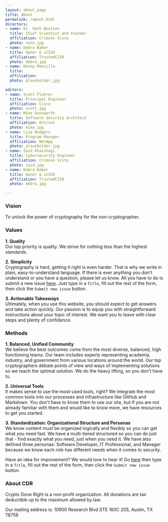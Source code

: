 ```yaml
---
layout: about_page
title: About
permalink: /about.html
directors:
- name: Dr. Seth Nielson
  title: Chief Scientist and Founder
  affiliation: Crimson Vista
  photo: seth.jpg
- name: Debra Baker
  title: Owner & vCISO
  affiliation: TrustedCISO
  photo: debra.jpg
- name: Denny Mansilla
  title:
  affiliation:
  photo: placeholder.jpg

editors:
- name: Scott Fluhrer
  title: Principal Engineer
  affiliation: Cisco
  photo: scott.jpg
- name: Mike Ounsworth
  title: Software Security Architect
  affiliation: Entrust
  photo: mike.jpg
- name: Lisa Rodgers
  title: Program Manager
  affiliation: NetApp
  photo: placeholder.jpg
- name: Zaid Khaishagi
  title: Cybersecurity Engineer
  affiliation: Crimson Vista
  photo: zaid.jpg
- name: Debra Baker
  title: Owner & vCISO
  affiliation: TrustedCISO
  photo: debra.jpg

---
```


###  Vision

To unlock the power of cryptography for the non-cryptographer.


###  Values

**1. Quality**  
Our top priority is quality.  We strive for nothing less than the highest standards.  

**2. Simplicity**  
Cryptography is hard, getting it right is even harder.  That is why we write in plain, easy-to-understand language.  If there is ever anything you don't understand or you have a question, please let us know.  All you have to do is submit a new issue [here](https://github.com/jhu-information-security-institute/CryptoDoneRight/issues/new?assignees=&labels=&template=issue_template.md&title=). Just type in a `Title`, fill out the rest of the form, then click the `Submit new issue` button.

**3. Actionable Takeaways**  
Ultimately, when you use this website, you should expect to get answers and take action quickly.  Our passion is to equip you with straightforward instructions about your topic of interest.  We want you to leave with clear steps and plenty of confidence.  


### Methods

**1. Balanced, Unified Community**  
We believe the best outcomes come from the most diverse, balanced, high functioning teams.  Our team includes experts representing academia, industry, and government from various locations around the world.  Our top cryptographers debate points of view and ways of implementing solutions so we reach the optimal solution.  We do the heavy lifting, so you don't have to.   

**2. Universal Tools**  
It makes sense to use the most-used tools, right?  We integrate the most common tools into our processes and infrastructure like GitHub and Markdown.  You don't have to know them to use our site, but if you are not already familiar with them and would like to know more, we have resources to get you started.

**3. Standardization: Organizational Structure and Personas**  
We know content must be organized logically and flexibly so you can get what you need fast.  We have a multi-tiered structured so you can do just that - find exactly what you need, just when you need it.  We have also defined three personas: Software Developer, IT Professional, and Manager because we know each role has different needs when it comes to security.  

Have an idea for improvement?  We would love to hear it!  Go  [here](https://github.com/jhu-information-security-institute/CryptoDoneRight/issues/new?assignees=&labels=&template=issue_template.md&title=) then type in a `Title`, fill out the rest of the form, then click the `Submit new issue` button.


### About CDR
Crypto Done Right is a non-profit organization. All donations are tax deductible up to the maximum allowed by law.

Our mailing address is: 10900 Research Blvd STE 160C 205, Austin, TX 78759

